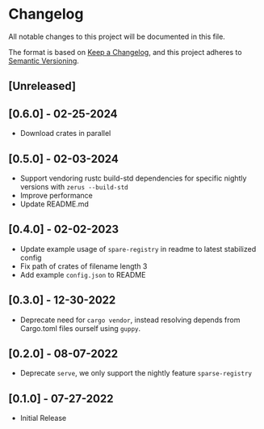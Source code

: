 # Changelog
All notable changes to this project will be documented in this file.

The format is based on [Keep a Changelog](https://keepachangelog.com/en/1.0.0/),
and this project adheres to [Semantic Versioning](https://semver.org/spec/v2.0.0.html).

## [Unreleased]

## [0.6.0] - 02-25-2024
- Download crates in parallel

## [0.5.0] - 02-03-2024
- Support vendoring rustc build-std dependencies for specific nightly versions with `zerus --build-std`
- Improve performance
- Update README.md

## [0.4.0] - 02-02-2023
- Update example usage of `spare-registry` in readme to latest stabilized config
- Fix path of crates of filename length 3
- Add example `config.json` to README

## [0.3.0] - 12-30-2022
- Deprecate need for `cargo vendor`, instead resolving depends from Cargo.toml files ourself using `guppy`.

## [0.2.0] - 08-07-2022
- Deprecate `serve`, we only support the nightly feature `sparse-registry`

## [0.1.0] - 07-27-2022
- Initial Release
